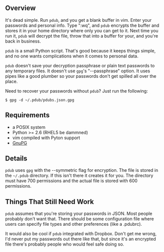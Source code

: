 Overview
--------

It's dead simple.  Run `pdub`, and you get a blank buffer in vim.  Enter your
passwords and personal info.  Type ":wq", and `pdub` encrypts the buffer and
stores it in your home directory where only you can get to it.  Next time you
run it, `pdub` will decrypt the file, throw that into a buffer for your, and
you're back in business.

`pdub` is a small Python script.  That's good because it keeps things simple,
and no one wants complications when it comes to personal data.

`pdub` doesn't save your decryption passphrase or plain text passwords to any
temporary files.  It doesn't use `gpg`'s "--passphrase" option.  It uses pipes
like a good plumber so your passwords don't get spilled all over the place.

Need to recover your passwords without `pdub`?  Just run the following:

	$ gpg -d ~/.pdub/pdubs.json.gpg


Requirements
------------

 - a POSIX system
 - Python >= 2.6 (RHEL5 be dammned)
 - vim compiled with Pyton support
 - [GnuPG](http://www.gnupg.org/)


Details
-------

`pdub` uses `gpg` with the --symmetric flag for encryption.  The file is stored
in the `~/.pdub` directory.  If this isn't there it creates it for you.  The
directory must have 700 permissions and the actual file is stored with 600
permissions.


Things That Still Need Work
---------------------------

`pdub` assumes that you're storing your passwords in JSON.  Most people
probably don't want that.  There should be some configuration file where users
can specify file types and other preferences (like a .pdubrc).

It would also be cool if `pdub` integrated with Dropbox.  Don't get me wrong,
I'd never put my passwords out there like that, but since it's an encrypted
file there's probably people who would feel safe doing so.
